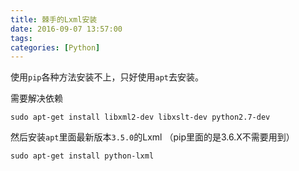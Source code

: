 ```yaml
---
title: 棘手的Lxml安装
date: 2016-09-07 13:57:00
tags: 
categories: [Python]
---
```


使用`pip`各种方法安装不上，只好使用`apt`去安装。

需要解决依赖

```sudo apt-get install libxml2-dev libxslt-dev python2.7-dev```

然后安装`apt`里面最新版本`3.5.0`的Lxml （pip里面的是3.6.X不需要用到）

```sudo apt-get install python-lxml```